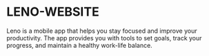 # LENO-WEBSITE
Leno is a mobile app that helps you stay focused and improve your productivity. The app provides you with tools to set goals, track your progress, and maintain a healthy work-life balance.

